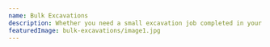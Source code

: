```yaml
---
name: Bulk Excavations
description: Whether you need a small excavation job completed in your backyard, or  your project is taking place on a large work site, our experienced team can help.
featuredImage: bulk-excavations/image1.jpg
---
```

